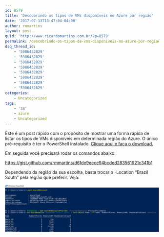 ```yaml
---
id: 8579
title: 'Descobrindo os tipos de VMs disponíveis no Azure por região'
date: '2017-07-13T13:47:04-04:00'
author: rmmartins
layout: post
guid: 'http://www.ricardomartins.com.br/?p=8579'
permalink: /descobrindo-os-tipos-de-vms-disponiveis-no-azure-por-regiao/
dsq_thread_id:
    - '5986432829'
    - '5986432829'
    - '5986432829'
    - '5986432829'
    - '5986432829'
    - '5986432829'
    - '5986432829'
    - '5986432829'
categories:
    - Uncategorized
tags:
    - '38'
    - azure
    - Uncategorized
---
```


Este é um post rápido com o propósito de mostrar uma forma rápida de listar os tipos de VMs disponíveis em determinada região do Azure. O único pré-requisito é ter o PowerShell instalado. [Clique aqui e faça o download.](https://www.microsoft.com/en-us/download/details.aspx?id=34595)

Em seguida você precisará rodar os comandos abaixo:

https://gist.github.com/rmmartins/d6fde9eece94bcded283561921c341b1

Dependendo da região da sua escolha, basta trocar o -Location “Brazil South” pela região que preferir. Veja:

[![](/wp-content/uploads/2017/07/list.png)](/wp-content/uploads/2017/07/list.png)